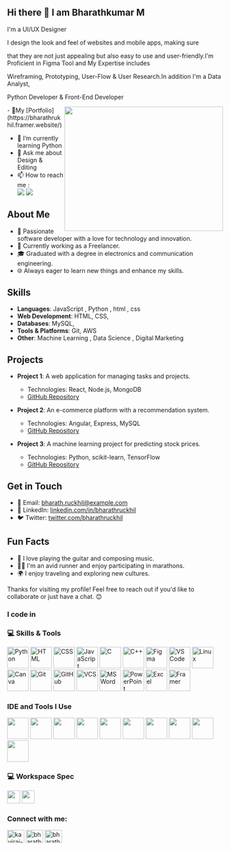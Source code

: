## Hi there 👋 I am Bharathkumar M

I'm a UI/UX Designer

I design the look and feel of websites and mobile apps, making sure 

that they are not just appealing but also easy to use and user-friendly.I'm Proficient in Figma Tool and My Expertise includes 

Wireframing, Prototyping, User-Flow & User Research.In addition I'm a Data Analyst, 

Python Developer & Front-End Developer

<img align="right" width="370" height="290" src="https://i.pinimg.com/originals/47/f0/34/47f0342cec72b800463bf003eac1257e.gif">
- 🔭My [Portfolio] (https://bharathrukhil.framer.website/)


- 🌱 I’m currently learning Python 
- 💬 Ask me about Design & Editing
- 📫 How to reach me :
<br /> [<img src="https://img.shields.io/badge/Twitter-1DA1F2?style=for-the-badge&logo=twitter&logoColor=white" />](https://x.com/bharathruckhil) [<img src="https://img.shields.io/badge/LinkedIn-0077B5?style=for-the-badge&logo=linkedin&logoColor=white" />](https://www.linkedin.com/in/bharathruckhil)

## About Me

- 🌟 Passionate software developer with a love for technology and innovation.
- 💼 Currently working as a Freelancer.
- 🎓 Graduated with a degree in electronics and communication engineering.
- 🌐 Always eager to learn new things and enhance my skills.

## Skills

- **Languages**: JavaScript , Python , html , css 
- **Web Development**: HTML, CSS,
- **Databases**: MySQL,
- **Tools & Platforms**: Git, AWS
- **Other**: Machine Learning , Data Science , Digital Marketing

## Projects

- **Project 1**: A web application for managing tasks and projects.
    - Technologies: React, Node.js, MongoDB
    - [GitHub Repository](https://github.com/bharathruckhil/project1)

- **Project 2**: An e-commerce platform with a recommendation system.
    - Technologies: Angular, Express, MySQL
    - [GitHub Repository](https://github.com/bharathruckhil/project2)

- **Project 3**: A machine learning project for predicting stock prices.
    - Technologies: Python, scikit-learn, TensorFlow
    - [GitHub Repository](https://github.com/bharathruckhil/project3)

## Get in Touch

- 📧 Email: bharath.ruckhil@example.com
- 💼 LinkedIn: [linkedin.com/in/bharathruckhil](https://linkedin.com/in/bharathruckhil)
- 🐦 Twitter: [twitter.com/bharathruckhil](https://twitter.com/bharathruckhil)

## Fun Facts

- 🎸 I love playing the guitar and composing music.
- 🏃‍♂️ I'm an avid runner and enjoy participating in marathons.
- 🌍 I enjoy traveling and exploring new cultures.

Thanks for visiting my profile! Feel free to reach out if you'd like to collaborate or just have a chat. 😊

### I code in
### 💻 Skills & Tools

<!-- Programming Languages -->
<img height="50" width="50" src="https://img.icons8.com/color/48/000000/python.png" alt="Python"/> <img height="50" width="50" src="https://img.icons8.com/color/48/000000/html-5.png" alt="HTML"/> <img height="50" width="50" src="https://img.icons8.com/color/48/000000/css3.png" alt="CSS"/> <img height="50" width="50" src="https://img.icons8.com/color/48/000000/javascript.png" alt="JavaScript"/> <img height="50" width="50" src="https://img.icons8.com/color/48/000000/c-programming.png" alt="C"/> <img height="50" width="50" src="https://img.icons8.com/color/48/000000/c-plus-plus-logo.png" alt="C++"/>  <img height="50" width="50" src="https://img.icons8.com/color/48/000000/figma.png" alt="Figma"/> <img height="50" width="50" src="https://img.icons8.com/color/48/000000/visual-studio-code-2019.png" alt="VS Code"/> <img height="50" width="50" src="https://img.icons8.com/color/48/000000/linux.png" alt="Linux"/> <img height="50" width="50" src="https://img.icons8.com/color/48/000000/canva.png" alt="Canva"/> <img height="50" width="50" src="https://img.icons8.com/color/48/000000/git.png" alt="Git"/> <img height="50" width="50" src="https://img.icons8.com/fluency/48/000000/github.png" alt="GitHub"/> <img height="50" width="50" src="https://img.icons8.com/ios-filled/50/000000/git.png" alt="VCS"/> <img height="50" width="50" src="https://img.icons8.com/fluency/48/000000/microsoft-word-2019.png" alt="MS Word"/> <img height="50" width="50" src="https://img.icons8.com/fluency/48/000000/microsoft-powerpoint-2019.png" alt="PowerPoint"/> <img height="50" width="50" src="https://img.icons8.com/fluency/48/000000/microsoft-excel-2019.png" alt="Excel"/> <img height="50" width="50" src="https://img.icons8.com/ios-filled/50/000000/framer.png" alt="Framer"/>
 
### IDE and Tools I Use
<img height="50" width="50" src="https://img.icons8.com/color/48/000000/visual-studio-code-2019.png"/> <img height="50" width="50" src="https://img.icons8.com/color/48/000000/pycharm.png"/> <img height="50" width="50" src="https://img.icons8.com/color/50/000000/git.png"/> <img height="50" width="50" src="https://img.icons8.com/dusk/64/000000/anaconda.png"/> <img height="50" src="https://img.icons8.com/officel/480/null/java-eclipse.png"/> <img height="50" src="https://img.icons8.com/color/480/null/notion--v1.png" /> <img height="50" width="50" src="https://img.icons8.com/doodle/48/000000/adobe-photoshop.png"/> <img height="50" width="50" src="https://img.icons8.com/color/48/000000/figma--v1.png"/> <img height="50" src="https://img.shields.io/badge/Netlify-00C7B7?style=for-the-badge&logo=netlify&logoColor=white"/> <img height="50" src="https://img.shields.io/badge/Adobe%20XD-FF61F6?style=for-the-badge&logo=Adobe%20XD&logoColor=white"/>


### 💻 Workspace Spec
<img height="30" src="https://img.shields.io/badge/Windows-10-0078D4?style=for-the-badge&logo=windows&logoColor=white"/>  <img height="30" src="https://img.shields.io/badge/AMD-Ryzen_5_4600H-ED1C24?style=for-the-badge&logo=amd&logoColor=white"/> 

<h3 align="left">Connect with me:</h3>
<p align="left">
<a href="https://linkedin.com/in/bharathruckhil" target="blank"><img align="center" src="https://raw.githubusercontent.com/rahuldkjain/github-profile-readme-generator/master/src/images/icons/Social/linked-in-alt.svg" alt="kaviraj-m" height="30" width="40" /></a>
<a href="https://instagram.com/bharathruckhil" target="blank"><img align="center" src="https://raw.githubusercontent.com/rahuldkjain/github-profile-readme-generator/master/src/images/icons/Social/instagram.svg" alt="bharathruckhil" height="30" width="40" /></a>
<a href="https://www.youtube.com/@bharath_ruckhil" target="blank"><img align="center" src="https://raw.githubusercontent.com/rahuldkjain/github-profile-readme-generator/master/src/images/icons/Social/youtube.svg" alt="bharathruckhil" height="30" width="40" /></a>
</p>
